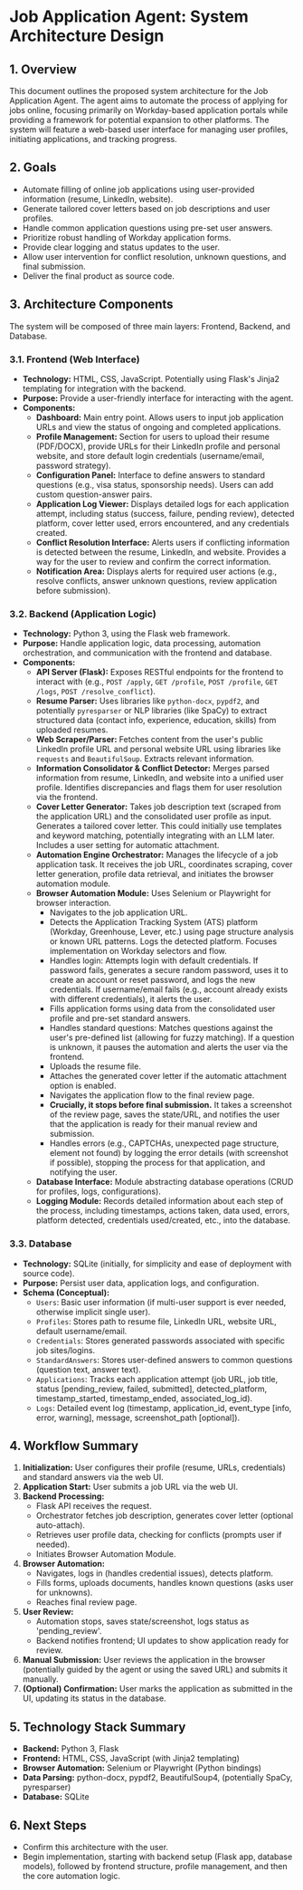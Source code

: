 # Job Application Agent: System Architecture Design

## 1. Overview

This document outlines the proposed system architecture for the Job Application Agent. The agent aims to automate the process of applying for jobs online, focusing primarily on Workday-based application portals while providing a framework for potential expansion to other platforms. The system will feature a web-based user interface for managing user profiles, initiating applications, and tracking progress.

## 2. Goals

*   Automate filling of online job applications using user-provided information (resume, LinkedIn, website).
*   Generate tailored cover letters based on job descriptions and user profiles.
*   Handle common application questions using pre-set user answers.
*   Prioritize robust handling of Workday application forms.
*   Provide clear logging and status updates to the user.
*   Allow user intervention for conflict resolution, unknown questions, and final submission.
*   Deliver the final product as source code.

## 3. Architecture Components

The system will be composed of three main layers: Frontend, Backend, and Database.

### 3.1. Frontend (Web Interface)

*   **Technology:** HTML, CSS, JavaScript. Potentially using Flask's Jinja2 templating for integration with the backend.
*   **Purpose:** Provide a user-friendly interface for interacting with the agent.
*   **Components:**
    *   **Dashboard:** Main entry point. Allows users to input job application URLs and view the status of ongoing and completed applications.
    *   **Profile Management:** Section for users to upload their resume (PDF/DOCX), provide URLs for their LinkedIn profile and personal website, and store default login credentials (username/email, password strategy).
    *   **Configuration Panel:** Interface to define answers to standard questions (e.g., visa status, sponsorship needs). Users can add custom question-answer pairs.
    *   **Application Log Viewer:** Displays detailed logs for each application attempt, including status (success, failure, pending review), detected platform, cover letter used, errors encountered, and any credentials created.
    *   **Conflict Resolution Interface:** Alerts users if conflicting information is detected between the resume, LinkedIn, and website. Provides a way for the user to review and confirm the correct information.
    *   **Notification Area:** Displays alerts for required user actions (e.g., resolve conflicts, answer unknown questions, review application before submission).

### 3.2. Backend (Application Logic)

*   **Technology:** Python 3, using the Flask web framework.
*   **Purpose:** Handle application logic, data processing, automation orchestration, and communication with the frontend and database.
*   **Components:**
    *   **API Server (Flask):** Exposes RESTful endpoints for the frontend to interact with (e.g., `POST /apply`, `GET /profile`, `POST /profile`, `GET /logs`, `POST /resolve_conflict`).
    *   **Resume Parser:** Uses libraries like `python-docx`, `pypdf2`, and potentially `pyresparser` or NLP libraries (like SpaCy) to extract structured data (contact info, experience, education, skills) from uploaded resumes.
    *   **Web Scraper/Parser:** Fetches content from the user's public LinkedIn profile URL and personal website URL using libraries like `requests` and `BeautifulSoup`. Extracts relevant information.
    *   **Information Consolidator & Conflict Detector:** Merges parsed information from resume, LinkedIn, and website into a unified user profile. Identifies discrepancies and flags them for user resolution via the frontend.
    *   **Cover Letter Generator:** Takes job description text (scraped from the application URL) and the consolidated user profile as input. Generates a tailored cover letter. This could initially use templates and keyword matching, potentially integrating with an LLM later. Includes a user setting for automatic attachment.
    *   **Automation Engine Orchestrator:** Manages the lifecycle of a job application task. It receives the job URL, coordinates scraping, cover letter generation, profile data retrieval, and initiates the browser automation module.
    *   **Browser Automation Module:** Uses Selenium or Playwright for browser interaction.
        *   Navigates to the job application URL.
        *   Detects the Application Tracking System (ATS) platform (Workday, Greenhouse, Lever, etc.) using page structure analysis or known URL patterns. Logs the detected platform. Focuses implementation on Workday selectors and flow.
        *   Handles login: Attempts login with default credentials. If password fails, generates a secure random password, uses it to create an account or reset password, and logs the new credentials. If username/email fails (e.g., account already exists with different credentials), it alerts the user.
        *   Fills application forms using data from the consolidated user profile and pre-set standard answers.
        *   Handles standard questions: Matches questions against the user's pre-defined list (allowing for fuzzy matching). If a question is unknown, it pauses the automation and alerts the user via the frontend.
        *   Uploads the resume file.
        *   Attaches the generated cover letter if the automatic attachment option is enabled.
        *   Navigates the application flow to the final review page.
        *   **Crucially, it stops before final submission.** It takes a screenshot of the review page, saves the state/URL, and notifies the user that the application is ready for their manual review and submission.
        *   Handles errors (e.g., CAPTCHAs, unexpected page structure, element not found) by logging the error details (with screenshot if possible), stopping the process for that application, and notifying the user.
    *   **Database Interface:** Module abstracting database operations (CRUD for profiles, logs, configurations).
    *   **Logging Module:** Records detailed information about each step of the process, including timestamps, actions taken, data used, errors, platform detected, credentials used/created, etc., into the database.

### 3.3. Database

*   **Technology:** SQLite (initially, for simplicity and ease of deployment with source code).
*   **Purpose:** Persist user data, application logs, and configuration.
*   **Schema (Conceptual):**
    *   `Users`: Basic user information (if multi-user support is ever needed, otherwise implicit single user).
    *   `Profiles`: Stores path to resume file, LinkedIn URL, website URL, default username/email.
    *   `Credentials`: Stores generated passwords associated with specific job sites/logins.
    *   `StandardAnswers`: Stores user-defined answers to common questions (question text, answer text).
    *   `Applications`: Tracks each application attempt (job URL, job title, status [pending_review, failed, submitted], detected_platform, timestamp_started, timestamp_ended, associated_log_id).
    *   `Logs`: Detailed event log (timestamp, application_id, event_type [info, error, warning], message, screenshot_path [optional]).

## 4. Workflow Summary

1.  **Initialization:** User configures their profile (resume, URLs, credentials) and standard answers via the web UI.
2.  **Application Start:** User submits a job URL via the web UI.
3.  **Backend Processing:**
    *   Flask API receives the request.
    *   Orchestrator fetches job description, generates cover letter (optional auto-attach).
    *   Retrieves user profile data, checking for conflicts (prompts user if needed).
    *   Initiates Browser Automation Module.
4.  **Browser Automation:**
    *   Navigates, logs in (handles credential issues), detects platform.
    *   Fills forms, uploads documents, handles known questions (asks user for unknowns).
    *   Reaches final review page.
5.  **User Review:**
    *   Automation stops, saves state/screenshot, logs status as 'pending_review'.
    *   Backend notifies frontend; UI updates to show application ready for review.
6.  **Manual Submission:** User reviews the application in the browser (potentially guided by the agent or using the saved URL) and submits it manually.
7.  **(Optional) Confirmation:** User marks the application as submitted in the UI, updating its status in the database.

## 5. Technology Stack Summary

*   **Backend:** Python 3, Flask
*   **Frontend:** HTML, CSS, JavaScript (with Jinja2 templating)
*   **Browser Automation:** Selenium or Playwright (Python bindings)
*   **Data Parsing:** python-docx, pypdf2, BeautifulSoup4, (potentially SpaCy, pyresparser)
*   **Database:** SQLite

## 6. Next Steps

*   Confirm this architecture with the user.
*   Begin implementation, starting with backend setup (Flask app, database models), followed by frontend structure, profile management, and then the core automation logic.
